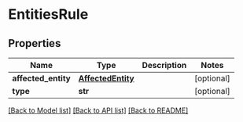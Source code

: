 # EntitiesRule

## Properties
Name | Type | Description | Notes
------------ | ------------- | ------------- | -------------
**affected_entity** | [**AffectedEntity**](AffectedEntity.md) |  | [optional] 
**type** | **str** |  | [optional] 

[[Back to Model list]](../README.md#documentation-for-models) [[Back to API list]](../README.md#documentation-for-api-endpoints) [[Back to README]](../README.md)

